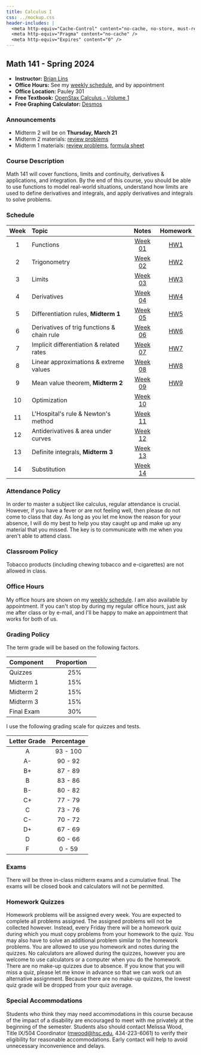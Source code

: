 ```yaml
---
title: Calculus I
css: ../mockup.css
header-includes: |
  <meta http-equiv="Cache-Control" content="no-cache, no-store, must-revalidate" />
  <meta http-equiv="Pragma" content="no-cache" />
  <meta http-equiv="Expires" content="0" />
---
```


## Math 141 - Spring 2024

* **Instructor:** [Brian Lins](https://bclins.github.io) 
* **Office Hours:** See my [weekly schedule](https://bclins.github.io), and by appointment
* **Office Location:** Pauley 301
* **Free Textbook:** [OpenStax Calculus - Volume 1](https://openstax.org/details/books/calculus-volume-1)
* **Free Graphing Calculator:** [Desmos](https://www.desmos.com/calculator)

### Announcements

* Midterm 2 will be on **Thursday, March 21**
* Midterm 2 materials: [review problems](midterm2review.pdf)
* Midterm 1 materials: [review problems](midterm1review.pdf), [formula sheet](formulaSheet.pdf)

### Course Description

Math 141 will cover functions, limits and continuity, derivatives & applications, and integration. By the end of this course, you should be able to use functions to model real-world situations, understand how limits are used to define derivatives and integrals, and apply derivatives and integrals to solve problems.

### Schedule 

Week | Topic                      | Notes | Homework   
:---:|:---------------------------|:-----:|:--------:
1  | Functions                                             | [Week 01](notes.html#week-1-notes)  | [HW1](HW1.pdf)
2  | Trigonometry                                          | [Week 02](notes.html#week-2-notes)  | [HW2](HW2.pdf)
3  | Limits                                                | [Week 03](notes.html#week-3-notes)  | [HW3](HW3.pdf)
4  | Derivatives                                           | [Week 04](notes.html#week-4-notes)  | [HW4](HW4.pdf)
5  | Differentiation rules, **Midterm 1**                  | [Week 05](notes.html#week-5-notes)  | [HW5](HW5.pdf)
6  | Derivatives of trig functions & chain rule            | [Week 06](notes.html#week-6-notes)  | [HW6](HW6.pdf)
7  | Implicit differentiation & related rates              | [Week 07](notes.html#week-7-notes)  | [HW7](HW7.pdf)
8  | Linear approximations & extreme values                | [Week 08](notes.html#week-8-notes)  | [HW8](HW8.pdf)
9  | Mean value theorem, **Midterm 2**                     | [Week 09](notes.html#week-9-notes)  | [HW9](HW9.pdf)
10 | Optimization                                          | [Week 10](notes.html#week-10-notes) | 
11 | L'Hospital's rule & Newton's method                   | [Week 11](notes.html#week-11-notes) | 
12 | Antiderivatives & area under curves                   | [Week 12](notes.html#week-12-notes) | 
13 | Definite integrals, **Midterm 3**                     | [Week 13](notes.html#week-13-notes) | 
14 | Substitution                                          | [Week 14](notes.html#week-14-notes) |

### Attendance Policy

In order to master a subject like calculus, regular attendance is crucial. However, if you have a fever or are not feeling well, then please do not come to class that day. As long as you let me know the reason for your absence, I will do my best to help you stay caught up and make up any material that you missed. The key is to communicate with me when you aren't able to attend class.  


### Classroom Policy

Tobacco products (including chewing tobacco and e-cigarettes) are not allowed in class.


### Office Hours

My office hours are shown on my [weekly schedule](https://bclins.github.io).  I am also available by appointment. If you can't stop by during my regular office hours, just ask me after class or by e-mail, and I'll be happy to make an appointment that works for both of us.  

### Grading Policy

The term grade will be based on the following factors.

| Component &nbsp; &nbsp;  | Proportion  &nbsp; &nbsp;|
| :--- | :---: |
| Quizzes | 25% |
| Midterm 1 | 15% | 
| Midterm 2 | 15% | 
| Midterm 3 | 15% | 
| Final Exam | 30% |  

I use the following grading scale for quizzes and tests. 

| Letter Grade | Percentage |
| :---: | :---: | 
| A | 93 - 100 |
| A- | 90 - 92 |
| B+ | 87 - 89 |
| B | 83 - 86 | 
| B- | 80 - 82 | 
| C+ | 77 - 79 | 
| C | 73 - 76 | 
| C- | 70 - 72 | 
| D+ | 67 - 69 |
| D | 60 - 66 | 
| F | 0 - 59 |

<!--
| Letter Grade | A | A- | B+ | B | B- | C+ | C | C- | D+ | D | F |
| :---------- | :---: | :---: | :---: | :---: | :---: | :---: | :---: | :---: | :---: | :---: | :---: |
| Percentage | 93 | 90 | 87 | 83 | 80 | 77 | 73 | 70 | 67 | 60 | - |
-->


</details>

### Exams

There will be three in-class midterm exams and a cumulative final. The exams will be closed book and calculators will not be permitted.

### Homework Quizzes

Homework problems will be assigned every week. You are expected to complete all problems assigned. The assigned problems will not be collected however. Instead, every Friday there will be a homework quiz during which you must copy problems from your homework to the quiz. You may also have to solve an additional problem similar to the homework problems. You are allowed to use you homework and notes during the quizzes. No calculators are allowed during the quizzes, however you are welcome to use calculators or a computer when you do the homework. There are no make-up quizzes due to absence. If you know that you will miss a quiz, please let me know in advance so that we can work out an alternative assignment. Because there are no make-up quizzes, the lowest quiz grade will be dropped from your quiz average.


### Special Accommodations

Students who think they may need accommodations in this course because of the impact of a disability are encouraged to meet with me privately at the beginning of the semester. Students also should contact Melissa Wood, Title IX/504 Coordinator (mwood@hsc.edu, 434-223-6061) to verify their eligibility for reasonable accommodations. Early contact will help to avoid unnecessary inconvenience and delays.


<br>
<br>
<br>
<br>
<br>
<br>
<br>
<br>
